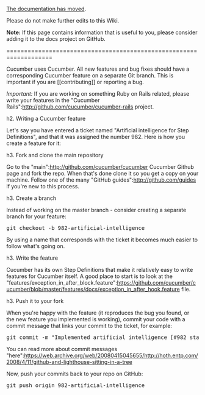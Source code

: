 [The documentation has moved](https://docs.cucumber.io/).

Please do not make further edits to this Wiki.

**Note:** If this page contains information that is useful to you, please consider adding it to the docs project on GitHub.

===================================================================


Cucumber uses Cucumber. All new features and bug fixes should have a corresponding Cucumber feature on a separate Git branch. This is important if you are [[contributing]] or reporting a bug.

*Important:* If you are working on something Ruby on Rails related, please write your features in the "Cucumber Rails":http://github.com/cucumber/cucumber-rails project.

h2. Writing a Cucumber feature

Let's say you have entered a ticket named "Artificial intelligence for Step Definitions", and that it was assigned the number 982. Here is how you create a feature for it:

h3. Fork and clone the main repository

Go to the "main":http://github.com/cucumber/cucumber Cucumber Github page and fork the repo. When that's done clone it so you get a copy on your machine. Follow one of the many "GitHub guides":http://github.com/guides if you're new to this process.

h3. Create a branch

Instead of working on the master branch - consider creating a separate branch for your feature:

<pre>git checkout -b 982-artificial-intelligence</pre>

By using a name that corresponds with the ticket it becomes much easier to follow what's going on.

h3. Write the feature

Cucumber has its own Step Definitions that make it relatively easy to write features for Cucumber itself. A good place to start is to look at the "features/exception_in_after_block.feature":https://github.com/cucumber/cucumber/blob/master/features/docs/exception_in_after_hook.feature file.

h3. Push it to your fork

When you're happy with the feature (it reproduces the bug you found, or the new feature you implemented is working), commit your code with a commit message that links your commit to the ticket, for example:

<pre>git commit -m "Implemented artificial intelligence [#982 state:open]"</pre>

You can read more about commit messages "here":https://web.archive.org/web/20080415045655/http://hoth.entp.com/2008/4/11/github-and-lighthouse-sitting-in-a-tree

Now, push your commits back to your repo on GitHub:

<pre>git push origin 982-artificial-intelligence</pre>